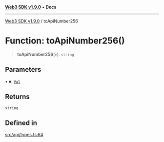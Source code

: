 [**Web3 SDK v1.9.0**](../README.md) • **Docs**

***

[Web3 SDK v1.9.0](../globals.md) / toApiNumber256

# Function: toApiNumber256()

> **toApiNumber256**(`v`): `string`

## Parameters

• **v**: [`Val`](../type-aliases/Val.md)

## Returns

`string`

## Defined in

[src/api/types.ts:64](https://github.com/Mystic-Nayy/alephium-web3/blob/ee41f5e0e7d7fb0b155fe62f05b2ac03772895ca/packages/web3/src/api/types.ts#L64)
